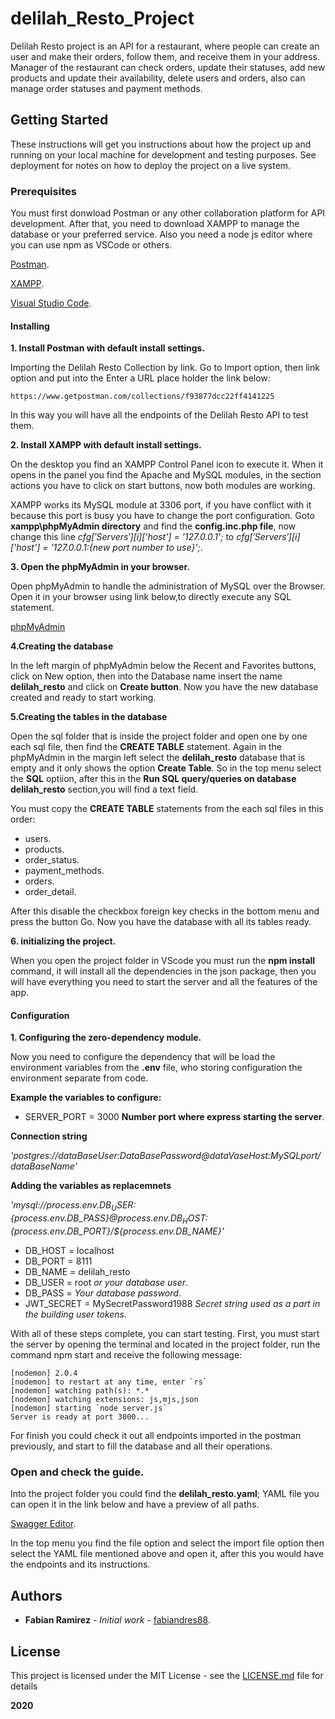 # delilah_Resto_Project

Delilah Resto project is an API for a restaurant, where people can create an user and make their orders, follow them, and receive them in your address.
Manager of the restaurant can check orders, update their statuses, add new products and update their availability, delete users and orders, also can manage order statuses and payment methods.

## Getting Started

These instructions will get you instructions about how the project up and running on your local machine for development and testing purposes. See deployment for notes on how to deploy the project on a live system.

### Prerequisites

You must first donwload Postman or any other collaboration platform for API development. After that, you need to download XAMPP to manage the database or your preferred service. Also you need a node js editor where you can use npm as VSCode or others.


[Postman](https://www.postman.com/downloads/).

[XAMPP](https://www.apachefriends.org/download.html).

[Visual Studio Code](https://code.visualstudio.com/download).


#### Installing

**1. Install Postman with default install settings.**

Importing the Delilah Resto Collection by link. Go to Import option, then link option and put into the Enter a URL place holder the link below:

```
https://www.getpostman.com/collections/f93877dcc22ff4141225
```
In this way you will have all the endpoints of the Delilah Resto API to test them.

**2. Install XAMPP with default install settings.**

On the desktop you find an XAMPP Control Panel icon to execute it. When it opens in the panel you find the Apache and MySQL modules, in the section actions you have to click on start buttons, now both modules are working.

XAMPP works its MySQL module at 3306 port, if you have conflict with it because this port is busy you have to change the port configuration. Goto **xampp\phpMyAdmin directory** and find the **config.inc.php file**, now change this line *$cfg['Servers'][$i]['host'] = '127.0.0.1';* to *$cfg['Servers'][$i]['host'] = '127.0.0.1:{new port number to use}';*.

**3. Open the phpMyAdmin in your browser.**

Open phpMyAdmin to handle the administration of MySQL over the Browser. Open it in your browser using link below,to directly execute any SQL statement.

[phpMyAdmin](http://localhost/phpmyadmin/index.php) 


**4.Creating the database**

In the left margin of phpMyAdmin below the Recent and Favorites buttons, click on New option, then into the Database name insert the name **delilah_resto** and click on **Create button**.
Now you have the new database created and ready to start working.

**5.Creating the tables in the database**

Open the sql folder that is inside the project folder and open one by one each sql file, then find the **CREATE TABLE** statement.
Again in the phpMyAdmin in the margin left select the **delilah_resto** database that is empty and it only shows the option **Create Table**.
So in the top menu select the **SQL** optiion, after this in the **Run SQL query/queries on database delilah_resto** section,you will find a text field.

You must copy the **CREATE TABLE** statements from the each sql files in this order:

- users.
- products.
- order_status.
- payment_methods.
- orders.
- order_detail.

After this disable the checkbox foreign key checks in the bottom menu and press the button Go. Now you have the database with all its tables ready.

**6. initializing the project.**

When you open the project folder in VScode you must run the **npm install** command, it will install all the dependencies in the json package, then you will have everything you need to start the server and all the features of the app.


#### Configuration

**1. Configuring the zero-dependency module.**

Now you need to configure the dependency that will be load the environment variables from the **.env** file, who storing configuration the environment separate from code.

**Example the variables to configure:**

- SERVER_PORT = 3000 **Number port where express starting the server**.

**Connection string**

*'postgres://dataBaseUser:DataBasePassword@dataVaseHost:MySQLport/dataBaseName'*

**Adding the variables as replacemnets**

*'mysql://${process.env.DB_USER}:${process.env.DB_PASS}@${process.env.DB_HOST}:${process.env.DB_PORT}/${process.env.DB_NAME}'*

- DB_HOST = localhost
- DB_PORT = 8111
- DB_NAME = delilah_resto
- DB_USER = root *or your database user*.
- DB_PASS = *Your database password*.
- JWT_SECRET = MySecretPassword1988 *Secret string used as a part in the building user tokens*.

With all of these steps complete, you can start testing. First, you must start the server by opening the terminal and located in the project folder, run the command npm start and receive the following message:

```
[nodemon] 2.0.4
[nodemon] to restart at any time, enter `rs`
[nodemon] watching path(s): *.*
[nodemon] watching extensions: js,mjs,json
[nodemon] starting `node server.js`
Server is ready at port 3000...
```

For finish you could check it out all endpoints imported in the postman previously, and start to fill the database and all their operations.

### Open and check the guide.

Into the project folder you could find the **delilah_resto.yaml**; YAML file you can open it in the link below and have a preview of all paths.

[Swagger Editor](https://editor.swagger.io/).

In the top menu you find the file option and select the import file option then select the YAML file mentioned above and open it, after this you would have the endpoints and its instructions.

## Authors

* **Fabian Ramirez** - *Initial work* - [fabiandres88](https://github.com/fabiandres88).

## License

This project is licensed under the MIT License - see the [LICENSE.md](LICENSE.md) file for details

**2020**